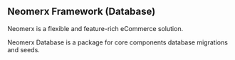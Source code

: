 ## Neomerx Framework (Database)

Neomerx is a flexible and feature-rich eCommerce solution.

Neomerx Database is a package for core components database migrations and seeds.
